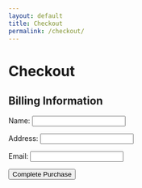 ```yaml
---
layout: default
title: Checkout
permalink: /checkout/
---
```


# Checkout

<div id="cart-items"></div>
<div id="cart-total"></div>

<!-- Checkout Form -->
<form id="checkout-form" action="/checkout-success" method="post">
  <h2>Billing Information</h2>
  <label for="name">Name:</label>
  <input type="text" id="name" name="name" required><br>

  <label for="address">Address:</label>
  <input type="text" id="address" name="address" required><br>

  <label for="email">Email:</label>
  <input type="email" id="email" name="email" required><br>

  <!-- Add any other necessary fields here -->

  <button type="submit">Complete Purchase</button>
</form>

<script src="{{ site.baseurl }}/assets/js/cart.js">
<script>
  // Populate the cart items and total
  updateCartPage();

  // Submit checkout form handling
  document.getElementById("checkout-form").onsubmit = function(event) {
    event.preventDefault();
    // Implement your checkout logic here (e.g., sending data to your backend)
    alert("Checkout completed!");
  };
</script>
